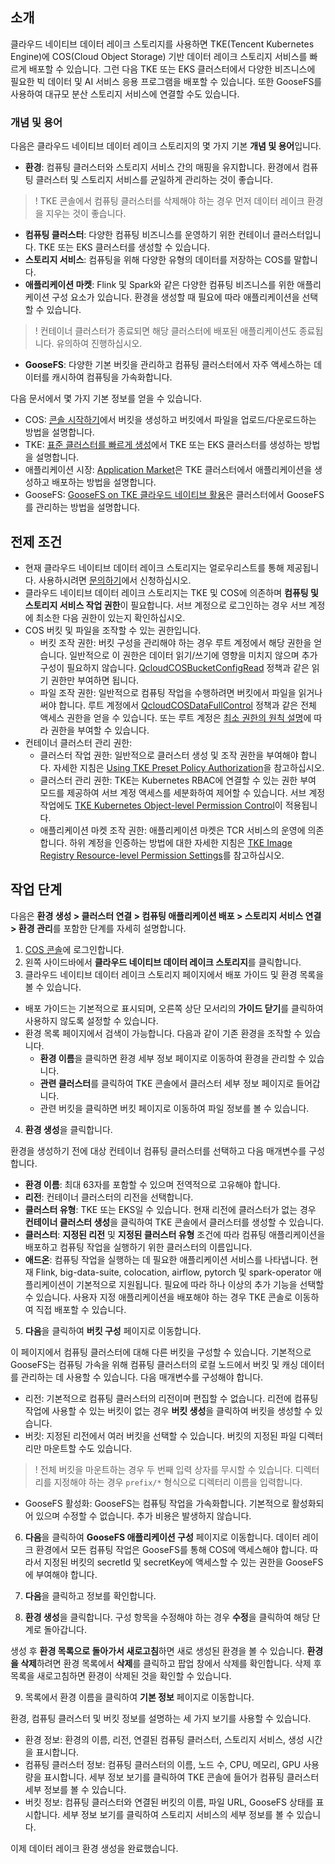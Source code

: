 ## 소개

클라우드 네이티브 데이터 레이크 스토리지를 사용하면 TKE(Tencent Kubernetes Engine)에 COS(Cloud Object Storage) 기반 데이터 레이크 스토리지 서비스를 빠르게 배포할 수 있습니다. 그런 다음 TKE 또는 EKS 클러스터에서 다양한 비즈니스에 필요한 빅 데이터 및 AI 서비스 응용 프로그램을 배포할 수 있습니다. 또한 GooseFS를 사용하여 대규모 분산 스토리지 서비스에 연결할 수도 있습니다.


### 개념 및 용어

다음은 클라우드 네이티브 데이터 레이크 스토리지의 몇 가지 기본 **개념 및 용어**입니다.
- **환경**: 컴퓨팅 클러스터와 스토리지 서비스 간의 매핑을 유지합니다. 환경에서 컴퓨팅 클러스터 및 스토리지 서비스를 균일하게 관리하는 것이 좋습니다.
>! TKE 콘솔에서 컴퓨팅 클러스터를 삭제해야 하는 경우 먼저 데이터 레이크 환경을 지우는 것이 좋습니다.
>
- **컴퓨팅 클러스터**: 다양한 컴퓨팅 비즈니스를 운영하기 위한 컨테이너 클러스터입니다. TKE 또는 EKS 클러스터를 생성할 수 있습니다.
- **스토리지 서비스**: 컴퓨팅을 위해 다양한 유형의 데이터를 저장하는 COS를 말합니다.
- **애플리케이션 마켓**: Flink 및 Spark와 같은 다양한 컴퓨팅 비즈니스를 위한 애플리케이션 구성 요소가 있습니다. 환경을 생성할 때 필요에 따라 애플리케이션을 선택할 수 있습니다.
>! 컨테이너 클러스터가 종료되면 해당 클러스터에 배포된 애플리케이션도 종료됩니다. 유의하여 진행하십시오.
>
- **GooseFS**: 다양한 기본 버킷을 관리하고 컴퓨팅 클러스터에서 자주 액세스하는 데이터를 캐시하여 컴퓨팅을 가속화합니다.

다음 문서에서 몇 가지 기본 정보를 얻을 수 있습니다.
- COS: [콘솔 시작하기](https://intl.cloud.tencent.com/document/product/436/32955)에서 버킷을 생성하고 버킷에서 파일을 업로드/다운로드하는 방법을 설명합니다.
- TKE: [표준 클러스터를 빠르게 생성](https://intl.cloud.tencent.com/document/product/457/40029)에서 TKE 또는 EKS 클러스터를 생성하는 방법을 설명합니다.
- 애플리케이션 시장: [Application Market](https://intl.cloud.tencent.com/document/product/457/37706)은 TKE 클러스터에서 애플리케이션을 생성하고 배포하는 방법을 설명합니다.
- GooseFS: [GooseFS on TKE 클라우드 네이티브 활용](https://www.tencentcloud.com/document/product/436/42228)은 클러스터에서 GooseFS를 관리하는 방법을 설명합니다.


## 전제 조건

- 현재 클라우드 네이티브 데이터 레이크 스토리지는 얼로우리스트를 통해 제공됩니다. 사용하시려면 [문의하기](https://intl.cloud.tencent.com/contact-sales)에서 신청하십시오.
- 클라우드 네이티브 데이터 레이크 스토리지는 TKE 및 COS에 의존하며 **컴퓨팅 및 스토리지 서비스 작업 권한**이 필요합니다. 서브 계정으로 로그인하는 경우 서브 계정에 최소한 다음 권한이 있는지 확인하십시오.
 - COS 버킷 및 파일을 조작할 수 있는 권한입니다.
    - 버킷 조작 권한: 버킷 구성을 관리해야 하는 경우 루트 계정에서 해당 권한을 얻습니다. 일반적으로 이 권한은 데이터 읽기/쓰기에 영향을 미치지 않으며 추가 구성이 필요하지 않습니다. [QcloudCOSBucketConfigRead](https://console.cloud.tencent.com/cam/policy/detail/5295084&QcloudCOSBucketConfigRead&2) 정책과 같은 읽기 권한만 부여하면 됩니다.
    - 파일 조작 권한: 일반적으로 컴퓨팅 작업을 수행하려면 버킷에서 파일을 읽거나 써야 합니다. 루트 계정에서 [QcloudCOSDataFullControl](https://console.cloud.tencent.com/cam/policy/detail/5294998&QcloudCOSDataFullControl&2) 정책과 같은 전체 액세스 권한을 얻을 수 있습니다. 또는 루트 계정은 [최소 권한의 원칙 설명](https://intl.cloud.tencent.com/document/product/436/32972)에 따라 권한을 부여할 수 있습니다.
 - 컨테이너 클러스터 관리 권한:
    - 클러스터 작업 권한: 일반적으로 클러스터 생성 및 조작 권한을 부여해야 합니다. 자세한 지침은 [Using TKE Preset Policy Authorization](https://intl.cloud.tencent.com/document/product/457/37363)을 참고하십시오.
    - 클러스터 관리 권한: TKE는 Kubernetes RBAC에 연결할 수 있는 권한 부여 모드를 제공하여 서브 계정 액세스를 세분화하여 제어할 수 있습니다. 서브 계정 작업에도 [TKE Kubernetes Object-level Permission Control](https://www.tencentcloud.com/document/product/457/37365)이 적용됩니다.
    - 애플리케이션 마켓 조작 권한: 애플리케이션 마켓은 TCR 서비스의 운영에 의존합니다. 하위 계정을 인증하는 방법에 대한 자세한 지침은 [TKE Image Registry Resource-level Permission Settings](https://intl.cloud.tencent.com/document/product/457/11527)를 참고하십시오.


## 작업 단계

다음은 **환경 생성 > 클러스터 연결 > 컴퓨팅 애플리케이션 배포 > 스토리지 서비스 연결 > 환경 관리**를 포함한 단계를 자세히 설명합니다.

1.  [COS 콘솔](https://console.cloud.tencent.com/cos)에 로그인합니다.
2.  왼쪽 사이드바에서 **클라우드 네이티브 데이터 레이크 스토리지**를 클릭합니다.
3.  클라우드 네이티브 데이터 레이크 스토리지 페이지에서 배포 가이드 및 환경 목록을 볼 수 있습니다.

 - 배포 가이드는 기본적으로 표시되며, 오른쪽 상단 모서리의 **가이드 닫기**를 클릭하여 사용하지 않도록 설정할 수 있습니다.
 - 환경 목록 페이지에서 검색이 가능합니다. 다음과 같이 기존 환경을 조작할 수 있습니다.
     - **환경 이름**을 클릭하면 환경 세부 정보 페이지로 이동하여 환경을 관리할 수 있습니다.
     - **관련 클러스터**를 클릭하여 TKE 콘솔에서 클러스터 세부 정보 페이지로 들어갑니다.
     - 관련 버킷을 클릭하면 버킷 페이지로 이동하여 파일 정보를 볼 수 있습니다.
4.  **환경 생성**을 클릭합니다.

환경을 생성하기 전에 대상 컨테이너 컴퓨팅 클러스터를 선택하고 다음 매개변수를 구성합니다.
 - **환경 이름**: 최대 63자를 포함할 수 있으며 전역적으로 고유해야 합니다.
 - **리전**: 컨테이너 클러스터의 리전을 선택합니다.
 - **클러스터 유형**: TKE 또는 EKS일 수 있습니다. 현재 리전에 클러스터가 없는 경우 **컨테이너 클러스터 생성**을 클릭하여 TKE 콘솔에서 클러스터를 생성할 수 있습니다.
 - **클러스터**: **지정된 리전** 및 **지정된 클러스터 유형** 조건에 따라 컴퓨팅 애플리케이션을 배포하고 컴퓨팅 작업을 실행하기 위한 클러스터의 이름입니다.
 - **애드온**: 컴퓨팅 작업을 실행하는 데 필요한 애플리케이션 서비스를 나타냅니다. 현재 Flink, big-data-suite, colocation, airflow, pytorch 및 spark-operator 애플리케이션이 기본적으로 지원됩니다. 필요에 따라 하나 이상의 추가 기능을 선택할 수 있습니다. 사용자 지정 애플리케이션을 배포해야 하는 경우 TKE 콘솔로 이동하여 직접 배포할 수 있습니다.
5.  **다음**을 클릭하여 **버킷 구성** 페이지로 이동합니다.

이 페이지에서 컴퓨팅 클러스터에 대해 다른 버킷을 구성할 수 있습니다. 기본적으로 GooseFS는 컴퓨팅 가속을 위해 컴퓨팅 클러스터의 로컬 노드에서 버킷 및 캐싱 데이터를 관리하는 데 사용할 수 있습니다. 다음 매개변수를 구성해야 합니다.
 - 리전: 기본적으로 컴퓨팅 클러스터의 리전이며 편집할 수 없습니다. 리전에 컴퓨팅 작업에 사용할 수 있는 버킷이 없는 경우 **버킷 생성**을 클릭하여 버킷을 생성할 수 있습니다.
 - 버킷: 지정된 리전에서 여러 버킷을 선택할 수 있습니다. 버킷의 지정된 파일 디렉터리만 마운트할 수도 있습니다.
>! 전체 버킷을 마운트하는 경우 두 번째 입력 상자를 무시할 수 있습니다. 디렉터리를 지정해야 하는 경우 `prefix/*` 형식으로 디렉터리 이름을 입력합니다.
>
 - GooseFS 활성화: GooseFS는 컴퓨팅 작업을 가속화합니다. 기본적으로 활성화되어 있으며 수정할 수 없습니다. 추가 비용은 발생하지 않습니다.
6.  **다음**을 클릭하여 **GooseFS 애플리케이션 구성** 페이지로 이동합니다.
데이터 레이크 환경에서 모든 컴퓨팅 작업은 GooseFS를 통해 COS에 액세스해야 합니다. 따라서 지정된 버킷의 secretId 및 secretKey에 액세스할 수 있는 권한을 GooseFS에 부여해야 합니다.

7.  **다음**을 클릭하고 정보를 확인합니다.
8.  **환경 생성**을 클릭합니다. 구성 항목을 수정해야 하는 경우 **수정**을 클릭하여 해당 단계로 돌아갑니다.

생성 후 **환경 목록으로 돌아가서 새로고침**하면 새로 생성된 환경을 볼 수 있습니다.
**환경을 삭제**하려면 환경 목록에서 **삭제**를 클릭하고 팝업 창에서 삭제를 확인합니다. 삭제 후 목록을 새로고침하면 환경이 삭제된 것을 확인할 수 있습니다.

9. 목록에서 환경 이름을 클릭하여 **기본 정보** 페이지로 이동합니다.

환경, 컴퓨팅 클러스터 및 버킷 정보를 설명하는 세 가지 보기를 사용할 수 있습니다.
 - 환경 정보: 환경의 이름, 리전, 연결된 컴퓨팅 클러스터, 스토리지 서비스, 생성 시간을 표시합니다.
 - 컴퓨팅 클러스터 정보: 컴퓨팅 클러스터의 이름, 노드 수, CPU, 메모리, GPU 사용량을 표시합니다. 세부 정보 보기를 클릭하여 TKE 콘솔에 들어가 컴퓨팅 클러스터 세부 정보를 볼 수 있습니다.
 - 버킷 정보: 컴퓨팅 클러스터와 연결된 버킷의 이름, 파일 URL, GooseFS 상태를 표시합니다. 세부 정보 보기를 클릭하여 스토리지 서비스의 세부 정보를 볼 수 있습니다.

이제 데이터 레이크 환경 생성을 완료했습니다.


